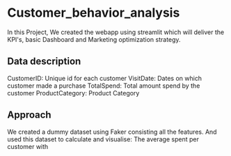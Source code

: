 # Customer_behavior_analysis
In this Project, We created the webapp using streamlit which will deliver the KPI's, basic Dashboard and Marketing optimization strategy.
## Data description
CustomerID: Unique id for each customer
VisitDate: Dates on which customer made a purchase
TotalSpend: Total amount spend by the customer
ProductCategory: Product Category

## Approach
We created a dummy dataset using Faker consisting all the features. And used this dataset to calculate and visualise:
The average spent per customer with 
